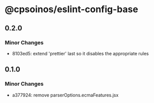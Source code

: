 # @cpsoinos/eslint-config-base

## 0.2.0

### Minor Changes

- 8103ed5: extend 'prettier' last so it disables the appropriate rules

## 0.1.0

### Minor Changes

- a377924: remove parserOptions.ecmaFeatures.jsx
